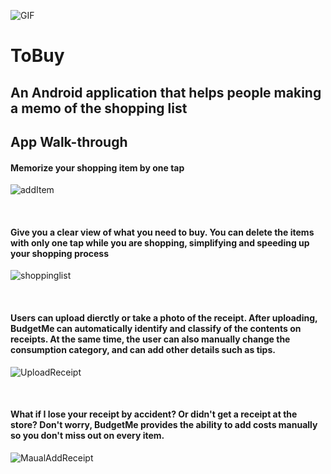 

![GIF](https://media.giphy.com/media/d7hJGp3jnNVcnVupWa/giphy.gif)
# ToBuy

## An Android application that helps people making a memo of the shopping list

## App Walk-through

#### Memorize your shopping item by one tap

![addItem](https://media.giphy.com/media/511e4v4fbLyTv74e3j/giphy.gif)

<br/>

#### Give you a clear view of what you need to buy. You can delete the items with only one tap while you are shopping, simplifying and speeding up your shopping process

![shoppinglist](https://ibb.co/wK69qpd)

<br/>

#### Users can upload dierctly or take a photo of the receipt. After uploading, BudgetMe can automatically identify and classify of the contents on receipts. At the same time, the user can also manually change the consumption category, and can add other details such as tips.

![UploadReceipt](https://media.giphy.com/media/Su0Cy7jvAWBTJRtvyL/giphy.gif)

<br/>

#### What if I lose your receipt by accident? Or didn't get a receipt at the store? Don't worry, BudgetMe provides the ability to add costs manually so you don't miss out on every item.

![MaualAddReceipt](https://media.giphy.com/media/fA7lj5Okt9zks4XgkJ/giphy.gif)

